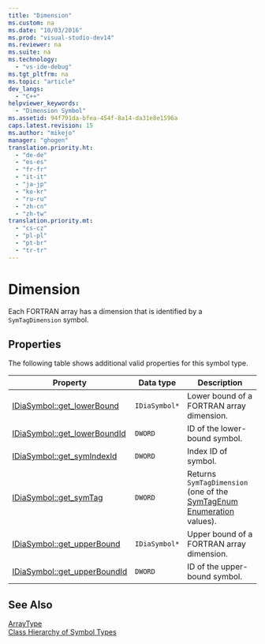 ```yaml
---
title: "Dimension"
ms.custom: na
ms.date: "10/03/2016"
ms.prod: "visual-studio-dev14"
ms.reviewer: na
ms.suite: na
ms.technology: 
  - "vs-ide-debug"
ms.tgt_pltfrm: na
ms.topic: "article"
dev_langs: 
  - "C++"
helpviewer_keywords: 
  - "Dimension Symbol"
ms.assetid: 94f791da-bfea-454f-8a14-da31e8e1596a
caps.latest.revision: 15
ms.author: "mikejo"
manager: "ghogen"
translation.priority.ht: 
  - "de-de"
  - "es-es"
  - "fr-fr"
  - "it-it"
  - "ja-jp"
  - "ko-kr"
  - "ru-ru"
  - "zh-cn"
  - "zh-tw"
translation.priority.mt: 
  - "cs-cz"
  - "pl-pl"
  - "pt-br"
  - "tr-tr"
---
```

# Dimension
Each FORTRAN array has a dimension that is identified by a `SymTagDimension` symbol.  
  
## Properties  
 The following table shows additional valid properties for this symbol type.  
  
|Property|Data type|Description|  
|--------------|---------------|-----------------|  
|[IDiaSymbol::get_lowerBound](../debugger/idiasymbol--get_lowerbound.md)|`IDiaSymbol*`|Lower bound of a FORTRAN array dimension.|  
|[IDiaSymbol::get_lowerBoundId](../debugger/idiasymbol--get_lowerboundid.md)|`DWORD`|ID of the lower-bound symbol.|  
|[IDiaSymbol::get_symIndexId](../debugger/idiasymbol--get_symindexid.md)|`DWORD`|Index ID of symbol.|  
|[IDiaSymbol::get_symTag](../debugger/idiasymbol--get_symtag.md)|`DWORD`|Returns `SymTagDimension` (one of the [SymTagEnum Enumeration](../debugger/symtagenum.md) values).|  
|[IDiaSymbol::get_upperBound](../debugger/idiasymbol--get_upperbound.md)|`IDiaSymbol*`|Upper bound of a FORTRAN array dimension.|  
|[IDiaSymbol::get_upperBoundId](../debugger/idiasymbol--get_upperboundid.md)|`DWORD`|ID of the upper-bound symbol.|  
  
## See Also  
 [ArrayType](../debugger/arraytype.md)   
 [Class Hierarchy of Symbol Types](../debugger/class-hierarchy-of-symbol-types.md)